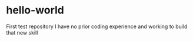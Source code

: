 # hello-world
First test repository
I have no prior coding experience and working to build that new skill
